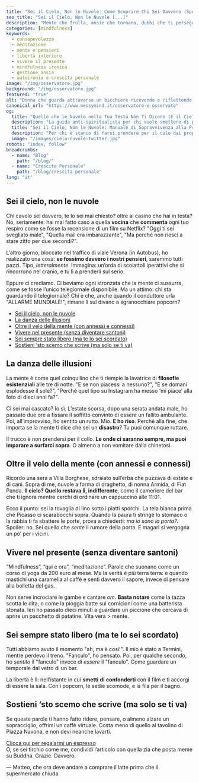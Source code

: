 ```yaml
---  
title: "Sei il Cielo, Non le Nuvole: Come Scoprire Chi Sei Davvero (Spoiler: Non Sono i Tuoi Pensieri)"  
seo_title: "Sei il Cielo, Non le Nuvole [...]"
description: "Mente che frulla, ansie che tornano, dubbi che ti perseguitano? Un viaggio ironico e concreto per smettere di credere alle favole che ti racconti. Spoiler: la libertà è più vicina di quel che pensi."
categories: [mindfulness]  
keywords:  
  - consapevolezza  
  - meditazione  
  - mente e pensieri  
  - libertà interiore  
  - vivere il presente  
  - mindfulness ironica  
  - gestione ansia  
  - autoironia e crescita personale  
image: "/img/osservatore.jpg"
background: "/img/osservatore.jpg"  
featured: "true"
alt: "Donna che guarda attraverso un bicchiere ricevendo e riflettendo un immagine distorta di se stessa e della realtà"  
canonical_url: "https://www.messymind.it/osservatore-e-osservato"  
og:  
  title: "Quello che le Nuvole nella Tua Testa Non Ti Dicono (E il Cielo Segreto che C'è Sotto)"  
  description: "La guida anti-spiritualista per chi vuole smettere di prendersi troppo sul serio. Con esempi pratici: dal traffico di Roma ai rutti filosofici."    
  title: "Sei il Cielo, Non le Nuvole: Manuale di Sopravvivenza alla Propria Mente"  
  description: "Per chi è stanco di farsi prendere per il culo dai propri pensieri. Lezioni apprese tra supermercati e stazioni."  
  image: "/images/cielo-nuvole-twitter.jpg"  
robots: "index, follow"  
breadcrumbs:  
  - name: "Blog"  
    path: "/blog/"  
  - name: "Crescita Personale"  
    path: "/blog/crescita-personale"  
lang: "it"  
---  
```



## Sei il cielo, non le nuvole  
Chi cavolo sei davvero, te lo sei mai chiesto? oltre al casino che hai in testa? No, seriamente: hai mai fatto caso a quella **vocina** che **commenta** ogni tuo respiro come se fosse la recensione di un film su Netflix? "Oggi ti sei svegliato male", "Quella mail era imbarazzante", "Ma perché non riesci a stare zitto per due secondi?".  

L’altro giorno, bloccato nel traffico di viale Verona (in Autobus), ho realizzato una cosa: **se fossimo davvero i nostri pensieri**, saremmo tutti pazzi. Tipo, *letteralmente*. Immagina: un’orda di scoiattoli iperattivi che si rincorrono nel cranio, e tu lì a prenderli sul serio.  

Eppure ci crediamo. Ci beviamo ogni stronzata che la mente ci sussurra, come se fosse l’unico telegiornale disponibile. Ma un attimo: chi sta guardando il telegiornale? Chi è che, anche quando il conduttore urla "ALLARME MUNDIALE!", rimane lì sul divano a sgranocchiare popcorn?

- [Sei il cielo, non le nuvole](#sei-il-cielo-non-le-nuvole)
- [La danza delle illusioni](#la-danza-delle-illusioni)
- [Oltre il velo della mente (con annessi e connessi)](#oltre-il-velo-della-mente-con-annessi-e-connessi)
- [Vivere nel presente (senza diventare santoni)](#vivere-nel-presente-senza-diventare-santoni)
- [Sei sempre stato libero (ma te lo sei scordato)](#sei-sempre-stato-libero-ma-te-lo-sei-scordato)
- [Sostieni ‘sto scemo che scrive (ma solo se ti va)](#sostieni-sto-scemo-che-scrive-ma-solo-se-ti-va)


## La danza delle illusioni  
La mente è come quel coinquilino che ti riempie la lavatrice di **filosofie** **esistenziali** alle tre di notte. "E se non piacessi a nessuno?", "E se domani esplodesse il sole?", "Perché quel tipo su Instagram ha messo ‘mi piace’ alla foto di dieci anni fa?".  

Ci sei mai cascato? Io sì. L’estate scorsa, dopo una serata andata male, ho passato due ore a fissare il soffitto convinto di essere un fallito ambulante. Poi, all’improvviso, ho sentito un rutto. Mio. **E ho riso**. Perché alla fine, che importa se la mente ti dice che sei un **disastro**? Tu puoi comunque ruttare.  

Il trucco è non prendersi per il collo. **Le onde ci saranno sempre, ma puoi imparare a surfarci sopra**. O almeno a non vomitare dalla chinetosi.  

## Oltre il velo della mente (con annessi e connessi)  
Ricordo una sera a Villa Borghese, sdraiato sull’erba che puzzava di estate e di cani. Sopra di me, nuvole a forma di draghetto, di nonna Armida, di Fiat Panda. **Il cielo? Quello restava lì, indifferente**, come il cameriere del bar che ti ignora mentre cerchi di ordinare un cappuccino alle 11:01.  

Ecco il punto: sei la tovaglia di lino sotto i piatti sporchi. La tela bianca prima che Picasso ci scarabocchi sopra. Quando la paura ti stringe lo stomaco o la rabbia ti fa sbattere le porte, prova a chiederti: *ma io sono la porta?*. Spoiler: no. Sei quello che *sente* il rumore della porta. E magari si vergogna un po’ per i vicini.  
  

## Vivere nel presente (senza diventare santoni)  
“Mindfulness”, “qui e ora”, “meditazione”. Parole che suonano come un corso di yoga da 200 euro al mese. Ma la verità è più terra terra: è quando mastichi una caramella al caffè e senti davvero il sapore, invece di pensare alla bolletta del gas.  

Non serve incrociare le gambe e cantare *om*. **Basta notare** come la tazza scotta le dita, o come la pioggia batte sui cornicioni come una batterista stonata. Ieri ho passato dieci minuti a guardare un piccione che cercava di aprire un pacchetto di patatine. Vita vera > mente.  
  
## Sei sempre stato libero (ma te lo sei scordato)  
Tutti abbiamo avuto il momento "ah, ma è così!". Il mio è stato a Termini, mentre perdevo il treno. "Fanculo", ho pensato. Poi, per qualche secondo, ho *sentito* il "fanculo" invece di *essere* il "fanculo". Come guardare un temporale dal vetro di un bar.  

La libertà è lì: nell’istante in cui **smetti** **di** **confonderti** con il film e ti accorgi di essere la sala. Con i popcorn, le sedie scomode, e la fila per il bagno.  

## Sostieni ‘sto scemo che scrive (ma solo se ti va)  
Se queste parole ti hanno fatto ridere, pensare, o almeno alzare un sopracciglio, offrimi un caffè virtuale. Costa meno di quello al tavolino di Piazza Navona, e non devi neanche lavarti.  

[Clicca qui per regalarmi un espresso](https://www.paypal.me/pythonmat)  
O, se sei tirchio come me, condividi l’articolo con quella zia che posta meme su Buddha. Grazie. Davvero.  

— Matteo, che ora deve andare a comprare il latte prima che il supermercato chiuda.